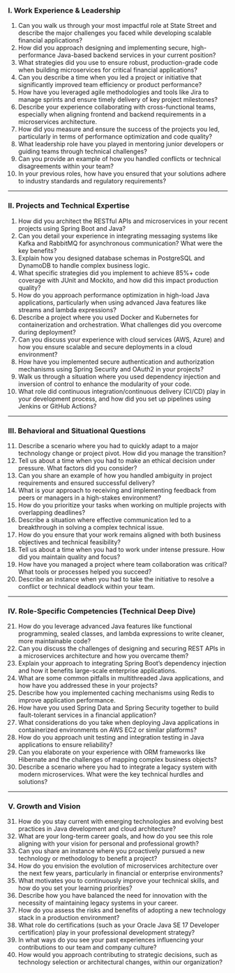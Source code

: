 ### I. Work Experience & Leadership

1. Can you walk us through your most impactful role at State Street and describe the major challenges you faced while developing scalable financial applications?
2. How did you approach designing and implementing secure, high-performance Java-based backend services in your current position?
3. What strategies did you use to ensure robust, production-grade code when building microservices for critical financial applications?
4. Can you describe a time when you led a project or initiative that significantly improved team efficiency or product performance?
5. How have you leveraged agile methodologies and tools like Jira to manage sprints and ensure timely delivery of key project milestones?
6. Describe your experience collaborating with cross-functional teams, especially when aligning frontend and backend requirements in a microservices architecture.
7. How did you measure and ensure the success of the projects you led, particularly in terms of performance optimization and code quality?
8. What leadership role have you played in mentoring junior developers or guiding teams through technical challenges?
9. Can you provide an example of how you handled conflicts or technical disagreements within your team?
10. In your previous roles, how have you ensured that your solutions adhere to industry standards and regulatory requirements?

---

### II. Projects and Technical Expertise

1. How did you architect the RESTful APIs and microservices in your recent projects using Spring Boot and Java?
2. Can you detail your experience in integrating messaging systems like Kafka and RabbitMQ for asynchronous communication? What were the key benefits?
3. Explain how you designed database schemas in PostgreSQL and DynamoDB to handle complex business logic.
4. What specific strategies did you implement to achieve 85%+ code coverage with JUnit and Mockito, and how did this impact production quality?
5. How do you approach performance optimization in high-load Java applications, particularly when using advanced Java features like streams and lambda expressions?
6. Describe a project where you used Docker and Kubernetes for containerization and orchestration. What challenges did you overcome during deployment?
7. Can you discuss your experience with cloud services (AWS, Azure) and how you ensure scalable and secure deployments in a cloud environment?
8. How have you implemented secure authentication and authorization mechanisms using Spring Security and OAuth2 in your projects?
9. Walk us through a situation where you used dependency injection and inversion of control to enhance the modularity of your code.
10. What role did continuous integration/continuous delivery (CI/CD) play in your development process, and how did you set up pipelines using Jenkins or GitHub Actions?

---

### III. Behavioral and Situational Questions

11. Describe a scenario where you had to quickly adapt to a major technology change or project pivot. How did you manage the transition?
12. Tell us about a time when you had to make an ethical decision under pressure. What factors did you consider?
13. Can you share an example of how you handled ambiguity in project requirements and ensured successful delivery?
14. What is your approach to receiving and implementing feedback from peers or managers in a high-stakes environment?
15. How do you prioritize your tasks when working on multiple projects with overlapping deadlines?
16. Describe a situation where effective communication led to a breakthrough in solving a complex technical issue.
17. How do you ensure that your work remains aligned with both business objectives and technical feasibility?
18. Tell us about a time when you had to work under intense pressure. How did you maintain quality and focus?
19. How have you managed a project where team collaboration was critical? What tools or processes helped you succeed?
20. Describe an instance when you had to take the initiative to resolve a conflict or technical deadlock within your team.

---

### IV. Role-Specific Competencies (Technical Deep Dive)

21. How do you leverage advanced Java features like functional programming, sealed classes, and lambda expressions to write cleaner, more maintainable code?
22. Can you discuss the challenges of designing and securing REST APIs in a microservices architecture and how you overcame them?
23. Explain your approach to integrating Spring Boot’s dependency injection and how it benefits large-scale enterprise applications.
24. What are some common pitfalls in multithreaded Java applications, and how have you addressed these in your projects?
25. Describe how you implemented caching mechanisms using Redis to improve application performance.
26. How have you used Spring Data and Spring Security together to build fault-tolerant services in a financial application?
27. What considerations do you take when deploying Java applications in containerized environments on AWS EC2 or similar platforms?
28. How do you approach unit testing and integration testing in Java applications to ensure reliability?
29. Can you elaborate on your experience with ORM frameworks like Hibernate and the challenges of mapping complex business objects?
30. Describe a scenario where you had to integrate a legacy system with modern microservices. What were the key technical hurdles and solutions?

---

### V. Growth and Vision

31. How do you stay current with emerging technologies and evolving best practices in Java development and cloud architecture?
32. What are your long-term career goals, and how do you see this role aligning with your vision for personal and professional growth?
33. Can you share an instance where you proactively pursued a new technology or methodology to benefit a project?
34. How do you envision the evolution of microservices architecture over the next few years, particularly in financial or enterprise environments?
35. What motivates you to continuously improve your technical skills, and how do you set your learning priorities?
36. Describe how you have balanced the need for innovation with the necessity of maintaining legacy systems in your career.
37. How do you assess the risks and benefits of adopting a new technology stack in a production environment?
38. What role do certifications (such as your Oracle Java SE 17 Developer certification) play in your professional development strategy?
39. In what ways do you see your past experiences influencing your contributions to our team and company culture?
40. How would you approach contributing to strategic decisions, such as technology selection or architectural changes, within our organization?

